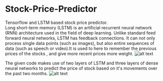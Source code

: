 # Stock-Price-Predictor
Tensorflow and LSTM based stock price predictor.<br />
Long short-term memory (LSTM) is an artificial recurrent neural network (RNN) architecture used in the field of deep learning. Unlike standard feed forward neural networks, LSTM has feedback connections. It can not only process single data points (such as images), but also entire sequences of data (such as speech or video).It is used to here to remember the previous prices of the stocks , and give more recent prices more weight.
![alt text](https://iq.opengenus.org/content/images/2018/11/rnn.png)

The given code makes use of two layers of LSTM and three layers of dense neural networks to predict the price of stock based on it's movements over the past two months.
![alt text]()

